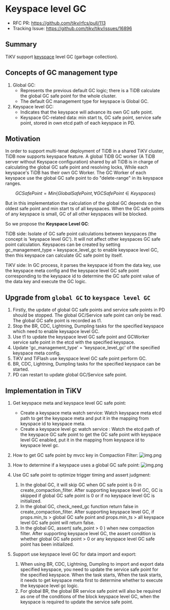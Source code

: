 # Keyspace level GC

- RFC PR: https://github.com/tikv/rfcs/pull/113
- Tracking Issue: https://github.com/tikv/tikv/issues/16896

## Summary

TiKV support [keyspace][1] level GC (garbage collection).

## Concepts of GC management type

1. Global GC:
   - Represents the previous default GC logic; there is a TiDB calculate the global GC safe point for the whole cluster.
   - The default GC management type for keyspace is Global GC.
2. Keyspace level GC:
   - Indicates that the keyspace will advance its own GC safe point.
   - Keyspace GC-related data: min start ts, GC safe point, service safe point, stored in own etcd path of each keyspace in PD.

## Motivation

In order to support multi-tenat deployment of TiDB in a shared TiKV cluster, TiDB now supports keyspace feature. A global TiDB GC worker (A TiDB server without Keyspace configuration) shared by all TiDB is in charge of calculating the global GC safe point and resolving locks, While each keyspace's TiDB has their own GC Worker. The GC Worker of each keyspace use the global GC safe point to do "delete-range" in its keyspace ranges.

```math
GCSafePoint = Min\left\{GlobalSafePoint,\forall GCSafePoint\in Keyspaces\right\}
```

But in this implementation the calculation of the global GC depends on the oldest safe point and min start ts of all keyspaces. When the GC safe points of any keyspace is small, GC of all other keyspaces will be blocked.

So we propose the **Keyspace Level GC**:

TiDB side:
Isolate of GC safe point calculations between keyspaces (the concept is 'keyspace level GC').
It will not affect other keyspaces GC safe point calculation.
Keyspaces can be created by setting gc_management_type = keyspace_level_gc to enable keyspace level GC, then this keyspace can calculate GC safe point by itself.

TiKV side:
In GC process, it parses the keyspace id from the data key, use the keyspace meta config and the keyspace level GC safe point corresponding to the keyspace id to determine the GC safe point value of the data key and execute the GC logic.

## Upgrade from `global GC` to `keyspace level GC`

1. Firstly, the update of global GC safe points and service safe points in PD should be stopped. The global GC/Service safe point can only be read. The global GC safe point is recorded as t1.
2. Stop the BR, CDC, Lightning, Dumpling tasks for the specified keyspace which need to enable keysapce level GC.
3. Use t1 to update the keyspace level GC safe point and GCWorker service safe point in the etcd with the specified keyspace.
4. Update 'gc_management_type' = 'keyspace_level_gc' of the specified keyspace meta config.
5. TiKV and TiFlash use keyspace level GC safe point perform GC.
6. BR, CDC, Lightning, Dumpling tasks for the specified keyspace can be started.
7. PD can restart to update global GC/Service safe point.

## Implementation in TiKV

1. Get keyspace meta and keyspace level GC safe point:
    - Create a keyspace meta watch service: Watch keyspace meta etcd path to get the keyspace meta and put it in the mapping from keyspace id to keyspace meta.
    - Create a keyspace level gc watch service : Watch the etcd path of the keyspace GC safe point to get the GC safe point with keyspace level GC enabled, put it in the mapping from keyspace id to keyspace level gc.

2. How to get GC safe point by mvcc key in Compaction Filter:
![img.png](../media/keyspace-level-gc-get-gc-sp.png)

3. How to determine if a keyspace uses a global GC safe point:
![img.png](../media/keyspace-level-gc-is-global-gc.png)

4. Use GC safe point to optimize trigger timing and assert judgment:
   1. In the global GC, it will skip GC when GC safe point is 0 in create_compaction_filter.
      After supporting keyspace level GC, GC is skipped if global GC safe point is 0 or if no keyspace level GC is initialized.
   2. In the global GC, check_need_gc function return false in create_compaction_filter.
      After supporting keyspace level GC, if props.min_ts > global GC safe point and props.min_ts > all keyspace level GC safe point will return false.
   3. In the global GC, assert( safe_point > 0 ) when new compaction filter.
      After supporting keyspace level GC, the assert condition is whether global GC safe point > 0 or any keyspace level GC safe point has been initialized.

5. Support use keyspace level GC for data import and export:
   1. When using BR, CDC, Lightning, Dumpling to import and export data specified keyspace, you need to update the service safe point for the specified keyspace. When the task starts, When the task starts, it needs to get keyspace meta first to determine whether to execute the keyspace level gc logic.
   2. For global BR, the global BR service safe point will also be required as one of the conditions of the block keyspace level GC, when the keyspace is required to update the service safe point.

[1]: https://github.com/tikv/rfcs/blob/master/text/0069-api-v2.md#new-key-value-codec
